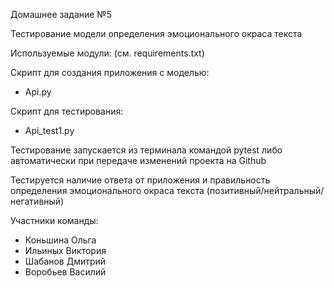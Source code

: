 Домашнее задание №5

Тестирование модели определения эмоционального окраса текста

Используемые модули: (см. requirements.txt)

Скрипт для создания приложения с моделью:
 - Api.py
 
Скрипт для тестирования:
 - Api_test1.py


Тестирование запускается из терминала командой pytest либо автоматически при передаче изменений проекта на Github

Тестируется наличие ответа от приложения и правильность определения эмоционального окраса текста (позитивный/нейтральный/негативный)

Участники команды:
 - Коньшина Ольга
 - Ильиных Виктория
 - Шабанов Дмитрий
 - Воробьев Василий

